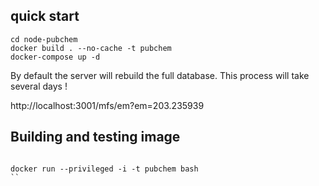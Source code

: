 ## quick start

```
cd node-pubchem
docker build . --no-cache -t pubchem
docker-compose up -d
```

By default the server will rebuild the full database. This process will take several days !


http://localhost:3001/mfs/em?em=203.235939


## Building and testing image

```

docker run --privileged -i -t pubchem bash
``
